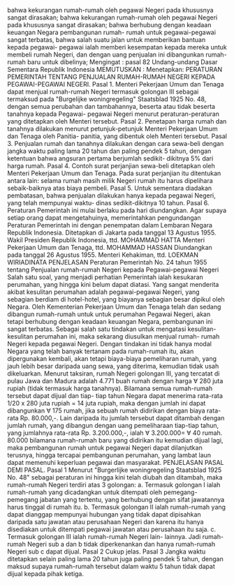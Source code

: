  bahwa kekurangan rumah-rumah oleh pegawai Negeri pada khususnya sangat dirasakan; bahwa kekurangan rumah-rumah oleh pegawai Negeri pada khususnya sangat dirasakan; bahwa berhubung dengan keadaan keuangan Negara pembangunan rumah- rumah untuk pegawai-pegawai sangat terbatas, bahwa salah suatu jalan untuk memberikan bantuan kepada pegawai- pegawai ialah memberi kesempatan kepada mereka untuk membeli rumah Negeri, dan dengan uang penjualan ini dibangunkan rumah-rumah baru untuk dibelinya;
Mengingat :
 pasal 82 Undang-undang Dasar Sementara Republik Indonesia MEMUTUSKAN : Menetapkan: PERATURAN PEMERINTAH TENTANG PENJUALAN RUMAH-RUMAH NEGERI KEPADA PEGAWAI-PEGAWAI NEGERI. Pasal 1. Menteri Pekerjaan Umum dan Tenaga dapat menjual rumah-rumah Negeri termasuk golongan III sebagai termaksud pada "Burgelijke woningregeling" Staatsblad 1925 No. 48, dengan semua perubahan dan tambahannya, beserta atau tidak beserta tanahnya kepada Pegawai- pegawai Negeri menurut peraturan-peraturan yang ditetapkan oleh Menteri tersebut. Pasal 2. Penetapan harga rumah dan tanahnya dilakukan menurut petunjuk-petunjuk Menteri Pekerjaan Umum dan Tenaga oleh Panitia- panitia, yang dibentuk oleh Menteri tersebut. Pasal 3. Penjualan rumah dan tanahnya dilakukan dengan cara sewa-beli dengan jangka waktu paling lama 20 tahun dan paling pendek 5 tahun, dengan ketentuan bahwa angsuran pertama berjumlah sedikit- dikitnya 5% dari harga rumah. Pasal 4. Contoh surat perjanjian sewa-beli ditetapkan oleh Menteri Pekerjaan Umum dan Tenaga. Pada surat perjanjian itu ditentukan antara lain: selama rumah masih milik Negeri rumah itu harus dipelihara sebaik-baiknya atas biaya pembeli. Pasal 5. Untuk sementara diadakan pembatasan, bahwa penjualan dilakukan hanya kepada pegawai Negeri, yang telah mempunyai waktu- dinas sedikit-dikitnya 10 tahun. Pasal 6. Peraturan Pemerintah ini mulai berlaku pada hari diundangkan. Agar supaya setiap orang dapat mengetahuinya, memerintahkan pengundangan Peraturan Pemerintah ini dengan penempatan dalam Lembaran Negara Republik Indonesia. Ditetapkan di Jakarta pada tanggal 13 Agustus 1955. Wakil Presiden Republik Indonesia, ttd. MOHAMMAD HATTA Menteri Pekerjaan Umum dan Tenaga, ttd. MOHAMMAD HASSAN Diundangkan pada tanggal 26 Agustus 1955. Menteri Kehakiman, ttd. LOEKMAN WIRIADINATA PENJELASAN Peraturan Pemerintah No. 24 tahun 1955 tentang Penjualan rumah-rumah Negeri kepada Pegawai-pegawai Negeri Salah satu soal, yang menjadi perhatian Pemerintah ialah kesukaran perumahan, yang hingga kini belum dapat diatasi. Yang sangat menderita akibat kesulitan perumahan adalah pegawai-pegawai Negeri, yang sebagian berdiam di hotel-hotel, yang biayanya sebagian besar dipikul oleh Negara. Oleh Kementerian Pekerjaan Umum dan Tenaga telah dan sedang dibangun rumah-rumah untuk untuk perumahan Pegawai Negeri, akan tetapi berhubung dengan keadaan keuangan Negara, pembangunan ini sangat terbatas. Sebagai salah satu tindakan untuk mengatasi kesulitan- kesulitan perumahan ini, maka sekarang diusulkan menjual rumah- rumah Negeri kepada pegawai Negeri. Dengan tindakan ini tidak hanya modal Negara yang telah banyak tertanam pada rumah-rumah itu, akan dipergunakan kembali, akan tetapi biaya-biaya pemeliharan rumah, yang jauh lebih besar daripada uang sewa, yang diterima, kemudian tidak usah dikeluarkan. Menurut taksiran, rumah Negeri golongan III, yang tercatat di pulau Jawa dan Madura adalah 4.771 buah rumah dengan harga ∀ 280 juta rupiah (tidak termasuk harga tanahnya). Bilamana semua rumah-rumah tersebut dapat dijual dan tiap- tiap tahun Negara dapat menerima rata-rata 1/20 x 280 juta rupiah = 14 juta rupiah, maka dengan jumlah ini dapat dibangunkan ∀ 175 rumah, jika sebuah rumah didirikan dengan biaya rata-rata Rp. 80.000,-. Lain daripada itu jumlah tersebut dapat ditambah dengan jumlah rumah, yang dibangun dengan uang pemeliharaan tiap-tiap tahun, yang jumlahnya rata-rata Rp. 3.200.000,-, ialah ∀ 3.200.000= ∀ 40 rumah. 80.000 bilamana rumah-rumah baru yang didirikan itu kemudian dijual lagi, maka pembangunan rumah untuk pegawai Negeri dapat dilanjutkan terusnya, hingga tercapai pembangunan perumahan, yang lambat laun dapat memenuhi keperluan pegawai dan masyarakat. PENJELASAN PASAL DEMI PASAL. Pasal 1 Menurut "Burgerlijke woningregeling Staatsblad 1925 No. 48" sebagai peraturan ini hingga kini telah diubah dan ditambah, maka rumah-rumah Negeri terdiri atas 3 golongan:
a. Termasuk golongan I ialah rumah-rumah yang dicadangkan untuk ditempati oleh pemegang-pemegang jabatan yang tertentu, yang berhubung dengan sifat jawatannya harus tinggal di rumah itu. b. Termasuk golongan II ialah rumah-rumah yang dapat dianggap mempunyai hubungan yang tidak dapat dipisahkan daripada satu jawatan atau perusahaan Negeri dan karena itu hanya disediakan untuk ditempati pegawai jawatan atau perusahaan itu saja. c. Termasuk golongan III ialah rumah-rumah Negeri lain- lainnya. Jadi rumah-rumah Negeri sub a dan b tidak diperkenankan dan hanya rumah-rumah Negeri sub c dapat dijual. Pasal 2 Cukup jelas. Pasal 3 Jangka waktu ditetapkan selain paling lama 20 tahun juga paling pendek 5 tahun, dengan maksud supaya rumah-rumah tersebut dalam waktu 5 tahun tidak dapat dijual kepada pihak ketiga.